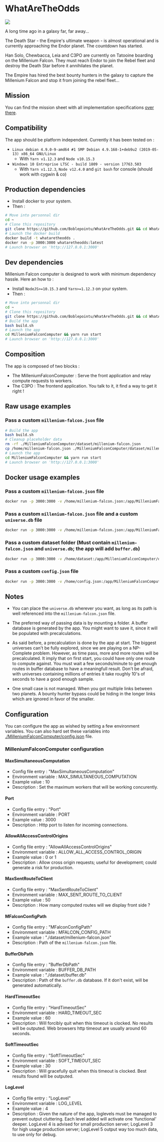 # WhatAreTheOdds

![](_readme_assets/starwars_banner.png)

A long time ago in a galaxy far, far away...

The Death Star - the Empire's ultimate weapon - is almost operational and is currently approaching the Endor planet. The countdown has started.

Han Solo, Chewbacca, Leia and C3PO are currently on Tatooine boarding on the Millenium Falcon. They must reach Endor to join the Rebel fleet and destroy the Death Star before it annihilates the planet.

The Empire has hired the best bounty hunters in the galaxy to capture the Millenium Falcon and stop it from joining the rebel fleet...


## Mission

You can find the mission sheet with all implementation specifications [over there](./MISSION.md).

## Compatibility

The app should be platform independent. Currently it has been tested on :
- `Linux debian 4.9.0-9-amd64 #1 SMP Debian 4.9.168-1+deb9u2 (2019-05-13) x86_64 GNU/Linux`
	- With `Yarn v1.12.3` and `Node v10.15.3`
- `Windows 10 Entreprise LTSC - build 1809 - version 17763.503`
	- With `Yarn v1.12.3`, `Node v12.4.0` and `git bash` for console (should work with cygwin & co)

  
## Production dependencies

- Install docker to your system.
- Then :
```bash
# Move into personnal dir
cd ~
# Clone this repository
git clone https://github.com/Boblepointu/WhatAreTheOdds.git && cd WhatAreTheOdds
# Launch the docker build
docker build -t whataretheodds .
docker run -p 3000:3000 whataretheodds:latest
# Launch browser on 'http://127.0.0.1:3000'
```

## Dev dependencies

Millenium Falcon computer is designed to work with minimum dependency hassle. Here an how to :
- Install `NodeJS>=10.15.3` and `Yarn>=1.12.3` on your system.
- Then :
```bash
# Move into personnal dir
cd ~
# Clone this repository
git clone https://github.com/Boblepointu/WhatAreTheOdds.git && cd WhatAreTheOdds
# Build the app
bash build.sh
# Launch the app
cd MilleniumFalconComputer && yarn run start
# Launch browser on 'http://127.0.0.1:3000'
```

## Composition

The app is composed of two blocks :

- The MilleniumFalconComputer : Serve the front application and relay compute requests to workers.
- The C3PO : The frontend application. You talk to it, it find a way to get it right !

## Raw usage examples

### Pass a custom `millenium-falcon.json` file

```bash
# Build the app
bash build.sh
# Cleanup placeholder data
rm -rf ./MilleniumFalconComputer/dataset/millenium-falcon.json
cp /home/millenium-falcon.json ./MilleniumFalconComputer/dataset/millenium-falcon.json
# Launch the app
cd MilleniumFalconComputer && yarn run start
# Launch browser on 'http://127.0.0.1:3000'
```

## Docker usage examples

### Pass a custom `millenium-falcon.json` file

```bash
docker run -p 3000:3000 -v /home/millenium-falcon.json:/app/MilleniumFalconComputer/dataset/millenium-falcon.json whataretheodds:latest
```

### Pass a custom `millenium-falcon.json` file and a custom `universe.db` file

```bash
docker run -p 3000:3000 -v /home/millenium-falcon.json:/app/MilleniumFalconComputer/dataset/millenium-falcon.json -v /home/universe.db:/app/MilleniumFalconComputer/dataset/universe.db whataretheodds:latest
```

### Pass a custom dataset folder (Must contain `millenium-falcon.json` and `universe.db`; the app will add `buffer.db`)

```bash
docker run -p 3000:3000 -v /home/dataset:/app/MilleniumFalconComputer/dataset whataretheodds:latest
```

### Pass a custom `config.json` file
```bash
docker run -p 3000:3000 -v /home/config.json:/app/MilleniumFalconComputer/config.json whataretheodds:latest
```

## Notes

- You can place the `universe.db` wherever you want, as long as its path is well referenced into the `millenium-falcon.json` file.

- The preferred way of passing data is by mounting a folder. A buffer database is generated by the app. You might want to save it, since it will be populated with precalculations.

- As said before, a precalculation is done by the app at start. The biggest universes can't be fully explored, since we are playing on a NP-Complete problem. However, as time pass, more and more routes will be precalculated. It imply that on first start, you could have only one route to compute against. You must wait a few seconds/minute to get enough routes in buffer database to have a meaningfull result. Don't be afraid, with universes containing millions of entries it take roughly 10's of seconds to have a good enough sample.

- One small case is not managed. When you got multiple links between two planets. A bounty hunter bypass could be hiding in the longer links which are ignored in favor of the smaller.

## Configuration

You can configure the app as wished by setting a few environment variables.
You can also hard set these variables into [./MilleniumFalconComputer/config.json](./MilleniumFalconComputer/config.json) file.

### MilleniumFalconComputer configuration

#### MaxSimultaneousComputation 
  - Config file entry : "MaxSimultaneousComputation"
  - Environment variable : MAX_SIMULTANEOUS_COMPUTATION
  - Example value : 10
  - Description : Set the maximum workers that will be working concurently.

#### Port
  - Config file entry : "Port"
  - Environment variable : PORT
  - Example value : 3000
  - Description : Http port to listen for incoming connections.

#### AllowAllAccessControlOrigins
  - Config file entry : "AllowAllAccessControlOrigins"
  - Environment variable : ALLOW_ALL_ACCESS_CONTROL_ORIGIN
  - Example value : 0 or 1
  - Description : Allow cross origin requests; useful for development; could generate a risk for production.

#### MaxSentRouteToClient
  - Config file entry : "MaxSentRouteToClient"
  - Environment variable : MAX_SENT_ROUTE_TO_CLIENT
  - Example value : 50
  - Description : How many computed routes will we display front side ?

#### MFalconConfigPath
  - Config file entry : "MFalconConfigPath"
  - Environment variable : MFALCON_CONFIG_PATH
  - Example value : "./dataset/millenium-falcon.json"
  - Description : Path of the `millenium-falcon.json` file.

#### BufferDbPath
  - Config file entry : "BufferDbPath"
  - Environment variable : BUFFER_DB_PATH
  - Example value : "./dataset/buffer.db"
  - Description : Path of the `buffer.db` database. If it don't exist, will be generated automatically.

#### HardTimeoutSec
  - Config file entry : "HardTimeoutSec"
  - Environment variable : HARD_TIMEOUT_SEC
  - Example value : 60
  - Description : Will forcibly quit when this timeout is clocked. No results will be outputed. Web browsers http timeout are usually around 60 seconds.

#### SoftTimeoutSec
  - Config file entry : "SoftTimeoutSec"
  - Environment variable : SOFT_TIMEOUT_SEC
  - Example value : 30
  - Description : Will gracefully quit when this timeout is clocked. Best results found will be outputed.

#### LogLevel
  - Config file entry : "LogLevel"
  - Environment variable : LOG_LEVEL
  - Example value : 4
  - Description : Given the nature of the app, loglevels must be managed to prevent output cluttering. Each level added will activate one 'functional' deeper. LogLevel 4 is advised for small production server; LogLevel 3 for high usage production server; LogLevel 5 output way too much data, to use only for debug.